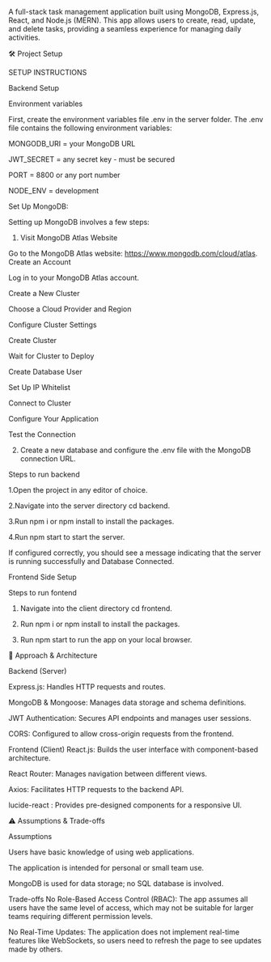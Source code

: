 A full-stack task management application built using MongoDB, Express.js, React, and Node.js (MERN). This app allows users to create, read, update, and delete tasks, providing a seamless experience for managing daily activities.

🛠️ Project Setup

SETUP INSTRUCTIONS

Backend Setup

Environment variables
   
First, create the environment variables file .env in the server folder. The .env file contains the following environment variables:

MONGODB_URI = your MongoDB URL

JWT_SECRET = any secret key - must be secured

PORT = 8800 or any port number 

NODE_ENV = development
 
Set Up MongoDB:

Setting up MongoDB involves a few steps:

1. Visit MongoDB Atlas Website

Go to the MongoDB Atlas website: https://www.mongodb.com/cloud/atlas.
Create an Account

Log in to your MongoDB Atlas account.

Create a New Cluster

Choose a Cloud Provider and Region

Configure Cluster Settings

Create Cluster

Wait for Cluster to Deploy

Create Database User

Set Up IP Whitelist

Connect to Cluster

Configure Your Application

Test the Connection

2. Create a new database and configure the .env file with the MongoDB connection URL.

   

Steps to run backend

1.Open the project in any editor of choice.

2.Navigate into the server directory cd backend.

3.Run npm i or npm install to install the packages.

4.Run npm start to start the server.

If configured correctly, you should see a message indicating that the server is running successfully and Database Connected.



 

Frontend Side Setup


Steps to run fontend

1. Navigate into the client directory cd frontend.

2. Run npm i or npm install to install the packages.

3. Run npm start to run the app on your local browser.









🧠 Approach & Architecture

Backend (Server)

Express.js: Handles HTTP requests and routes.

MongoDB & Mongoose: Manages data storage and schema definitions.

JWT Authentication: Secures API endpoints and manages user sessions.

CORS: Configured to allow cross-origin requests from the frontend.




Frontend (Client)
React.js: Builds the user interface with component-based architecture.

React Router: Manages navigation between different views.

Axios: Facilitates HTTP requests to the backend API.

lucide-react : Provides pre-designed components for a responsive UI.









⚠️ Assumptions & Trade-offs

Assumptions


Users have basic knowledge of using web applications.

The application is intended for personal or small team use.

MongoDB is used for data storage; no SQL database is involved.



Trade-offs
No Role-Based Access Control (RBAC): The app assumes all users have the same level of access, which may not be suitable for larger teams requiring different permission levels.

No Real-Time Updates: The application does not implement real-time features like WebSockets, so users need to refresh the page to see updates made by others.
